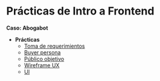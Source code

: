 # Prácticas de Intro a Frontend

**Caso: Abogabot**
- **Prácticas**
	- [Toma de requerimientos](./1.Requerimientos.pdf)
	- [Buyer persona](./2.buyerpersona.md)
	- [Público objetivo](./3.publico_obj.md)
	- [Wireframe UX](https://www.figma.com/file/JaXCjewRfgRjRFoDhGAf3A/UX?node-id=0%3A1)
	- [UI](https://www.figma.com/file/JaXCjewRfgRjRFoDhGAf3A/UX?node-id=0%3A1)

